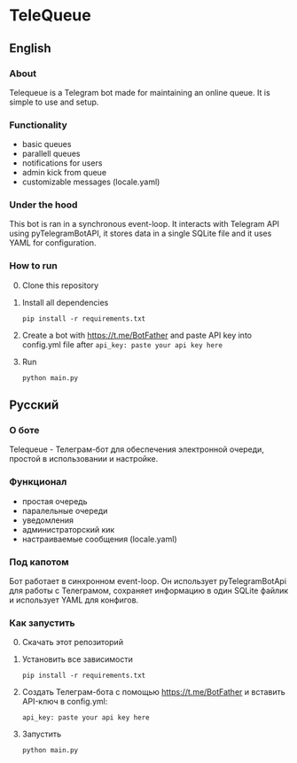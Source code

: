# TeleQueue

## English

### About
Telequeue is a Telegram bot made for maintaining an online queue. It is simple to use and setup. 

### Functionality
- basic queues
- parallell queues
- notifications for users
- admin kick from queue
- customizable messages (locale.yaml)

### Under the hood
This bot is ran in a synchronous event-loop. It interacts with Telegram API using pyTelegramBotAPI, it stores data in a single SQLite file and it uses YAML for configuration.

### How to run
0) Clone this repository
1) Install all dependencies

    `pip install -r requirements.txt`

2) Create a bot with https://t.me/BotFather and paste API key into config.yml file after `api_key: paste your api key here`
3) Run

    `python main.py`

## Русский

### О боте

Telequeue - Телеграм-бот для обеспечения электронной очереди, простой в использовании и настройке.

### Функционал
- простая очередь
- паралельные очереди
- уведомления
- администраторский кик
- настраиваемые сообщения (locale.yaml)

### Под капотом
Бот работает в синхронном event-loop. Он использует pyTelegramBotApi для работы с Телеграмом, сохраняет информацию в один SQLite файлик и использует YAML для конфигов.

### Как запустить
0) Скачать этот репозиторий
1) Установить все зависимости

    `pip install -r requirements.txt`

2) Создать Телеграм-бота с помощью https://t.me/BotFather и вставить API-ключ в config.yml: 
    
    `api_key: paste your api key here`

3) Запустить

    `python main.py`